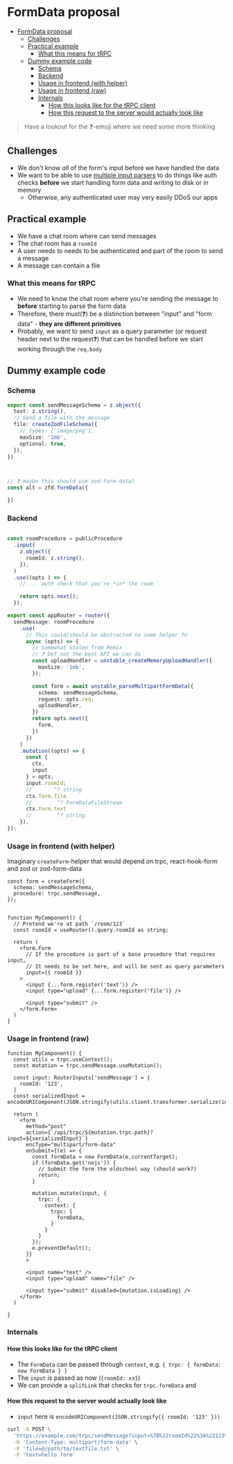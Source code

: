 # FormData proposal

- [FormData proposal](#formdata-proposal)
  - [Challenges](#challenges)
  - [Practical example](#practical-example)
    - [What this means for tRPC](#what-this-means-for-trpc)
  - [Dummy example code](#dummy-example-code)
    - [Schema](#schema)
    - [Backend](#backend)
    - [Usage in frontend (with helper)](#usage-in-frontend-with-helper)
    - [Usage in frontend (raw)](#usage-in-frontend-raw)
    - [Internals](#internals)
      - [How this looks like for the tRPC client](#how-this-looks-like-for-the-trpc-client)
      - [How this request to the server would actually look like](#how-this-request-to-the-server-would-actually-look-like)


> Have a lookout for the ❓-emoji where we need some more thinking

## Challenges

- We don't know *all* of the form's input before we have handled the data
- We want to be able to use [multiple input parsers](https://trpc.io/docs/procedures#multiple-input-parsers) to do things like auth checks **before** we start handling form data and writing to disk or in memory
  - Otherwise, any authenticated user may very easily DDoS our apps

## Practical example

- We have a chat room where can send messages
- The chat room has a `roomId`
- A user needs to needs to be authenticated and part of the room to send a message
- A message can contain a file

### What this means for tRPC


- We need to know the chat room where you're sending the message to **before** starting to parse the form data
- Therefore, there must(❓) be a distinction between "input" and "form data" - **they are different primitives**
- Probably, we want to send `input` as a query parameter (or request header next to the request❓) that can be handled before we start working through the `req.body`


## Dummy example code

### Schema

```ts
export const sendMessageSchema = z.object({
  text: z.string(),
  // Send a file with the message
  file: createZodFileSchema({
    // types: ['image/png'],
    maxSize: '1mb',
    optional: true,
  }),
})



// ❓ maybe this should use zod-form-data?
const alt = zfd.formData({

})
```

### Backend

```ts

const roomProcedure = publicProcedure
  .input(
    z.object({
      roomId: z.string(),
    }),
  )
  .use((opts ) => {
    // ... auth check that you're *in* the room

    return opts.next();
  });

export const appRouter = router({
  sendMessage: roomProcedure
    .use(
      // This could/should be abstracted to some helper fn 
      async (opts) => {
        // Somewhat stolen from Remix
        // ❓ Def not the best API we can do
        const uploadHandler = unstable_createMemoryUploadHandler({
          maxSize: '1mb',
        });

        const form = await unstable_parseMultipartFormData({
          schema: sendMessageSchema,
          request: opts.req,
          uploadHandler,
        })
        return opts.next({
          form,
        })
      })
    )
    .mutation((opts) => {
      const {
        ctx,
        input
      } = opts;
      input.roomId;
      //       ^? string
      ctx.form.file
      //        ^? FormDataFileStream
      ctx.form.text
      //        ^? string
    }),
});
```

### Usage in frontend (with helper)

Imaginary `createForm`-helper that would depend on trpc, react-hook-form and zod or zod-form-data

```tsx
const form = createForm({
  schema: sendMessageSchema,
  procedure: trpc.sendMessage,
});


function MyComponent() {
  // Pretend we're at path `/room/123`
  const roomId = useRouter().query.roomId as string;

  return (
    <form.Form 
      // If the procedure is part of a base procedure that requires input,
      // It needs to be set here, and will be sent as query parameters
      input={{ roomId }}
    >
      <input {...form.register('text')} />
      <input type="upload" {...form.register('file')} />

      <input type="submit" />
    </form.Form>
  )
}

```

### Usage in frontend (raw)

```tsx
function MyComponent() {
  const utils = trpc.useContext();
  const mutation = trpc.sendMessage.useMutation();

  const input: RouterInputs['sendMessage'] = {
    roomId: '123',
  }
  const serializedInput = encodeURIComponent(JSON.stringify(utils.client.transformer.serialize(input)));

  return (
    <form
      method="post"
      action={`/api/trpc/${mutation.trpc.path}?input=${serializedInput}`}
      encType="multipart/form-data"
      onSubmit={(e) => {
        const formData = new FormData(e.currentTarget);
        if (formData.get('nojs')) {
          // Submit the form the oldschool way (should work?)
          return;
        }

        mutation.mutate(input, {
          trpc: {
            context: {
              trpc: {
                formData,
              }
            }
          }
        });
        e.preventDefault();
      }}
      >
      
      <input name="text" />
      <input type="upload" name="file" />

      <input type="submit" disabled={mutation.isLoading} />
    </form>
  )

}
```
### Internals

#### How this looks like for the tRPC client

- The `FormData` can be passed through `context`, e.g. `{ trpc: { formData: new FormData } }`
- The `input` is passed as now (`{roomId: xx}`)
- We can provide a `splitLink` that checks for `trpc.formData` and 


#### How this request to the server would actually look like

- `input` here is `encodeURIComponent(JSON.stringify({ roomId: '123' }))`

```sh
curl -X POST \
  'https://example.com/trpc/sendMessage?input=%7B%22roomId%22%3A%22123%22%7D' \
  -H 'Content-Type: multipart/form-data' \
  -F 'file=@/path/to/textfile.txt' \
  -F 'text=hello form'
```


